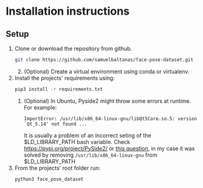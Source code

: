 # Installation instructions

## Setup

1. Clone or download the repository from github.
    ```bash
    git clone https://github.com/samuelbaltanas/face-pose-dataset.git
    ```
    2. (Optional) Create a virtual environment using conda or virtualenv.
2. Install the projects' requirements using:
    ```bash
   pip3 install -r requirements.txt
   ```
   1. (Optional) In Ubuntu, Pyside2 might throw some errors at runtime. For example:
        ```
        ImportError: /usr/lib/x86_64-linux-gnu/libQt5Core.so.5: version `Qt_5.14' not found ...
        ```
       It is usually a problem of an incorrect seting of the $LD_LIBRARY_PATH bash variable.
       Check <https://pypi.org/project/PySide2/> or [this question](https://stackoverflow.com/questions/36128645/error-on-execution-version-qt-5-not-found-required-by#answer-36195503),
       in my case it was solved by removing `/usr/lib/x86_64-linux-gnu` from $LD_LIBRARY_PATH
3. From the projects' root folder run:
    ```bash
    python3 face_pose_dataset
    ```